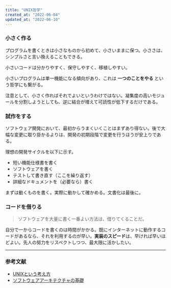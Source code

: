 ```yaml
---
title: "UNIX哲学"
created_at: "2022-06-04"
updated_at: "2022-06-10"
---
```


### 小さく作る

プログラムを書くときは小さなものから初めて、小さいままに保つ。小ささは、シンプルさと言い換えることもできる。

小さいコードは分かりやすく、保守しやすく、移植しやすい。

小さいプログラムは単一機能になる傾向があり、これは **一つのことをやる** という哲学にも繋がる。

注意として、小さく作ればそれでよいというわけではない。凝集度の高いモジュールを分割しようとしても、逆に結合が増えて可読性が低下するだけである。

### 試作をする

ソフトウェア開発において、最初からうまくいくことはまずあり得ない。後で大幅な変更に取り掛かるよりは、開発の初期段階で変更を行うほうが安上りである。

理想の開発サイクルを以下に示す。

- 短い機能仕様書を書く
- ソフトウェアを書く
- テストして書き直す（ここを繰り返す）
- 詳細なドキュメントを（必要なら）書く

まずは動くものを書く。実際に動かして確かめる。文書化は最後に。

### コードを借りる

> ソフトウェアを大量に書く一番よい方法は、借りてくることだ。

自分で一からコードを書くのは時間がかかる。既にインターネットに動作するコードがあるなら、それを利用するのが早い。**実装のスピード**は、早ければ早いほどよい。先人の努力をリスペクトしつつ、最大限に活かしたい。

-----

### 参考文献

- [UNIXという考え方](https://www.ohmsha.co.jp/book/9784274064067/)
- [ソフトウェアアーキテクチャの基礎](https://www.oreilly.co.jp/books/9784873119823/)